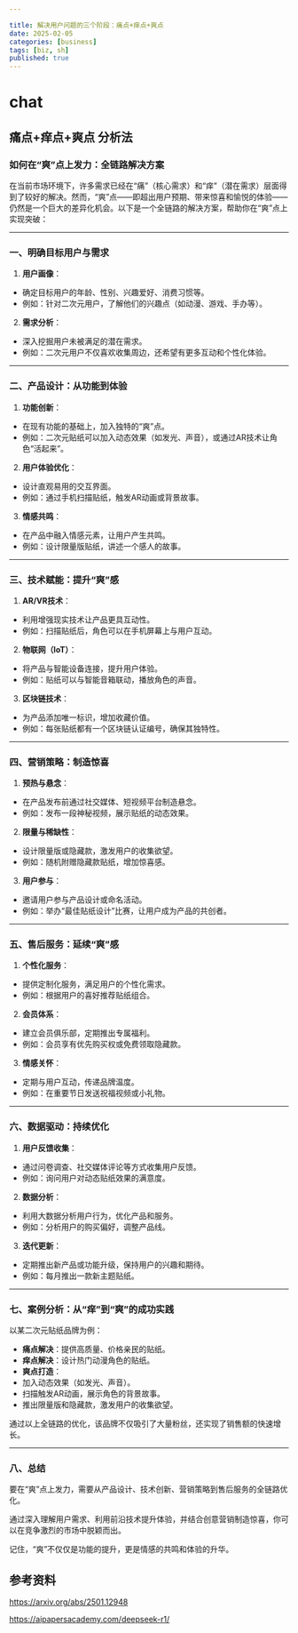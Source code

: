 ```yaml
---

title: 解决用户问题的三个阶段：痛点+痒点+爽点
date: 2025-02-05 
categories: [business]
tags: [biz, sh]
published: true
---
```


# chat

## 痛点+痒点+爽点 分析法

### 如何在“爽”点上发力：全链路解决方案

在当前市场环境下，许多需求已经在“痛”（核心需求）和“痒”（潜在需求）层面得到了较好的解决。然而，“爽”点——即超出用户预期、带来惊喜和愉悦的体验——仍然是一个巨大的差异化机会。以下是一个全链路的解决方案，帮助你在“爽”点上实现突破：

---

### 一、**明确目标用户与需求**
1. **用户画像**：
- 确定目标用户的年龄、性别、兴趣爱好、消费习惯等。
- 例如：针对二次元用户，了解他们的兴趣点（如动漫、游戏、手办等）。
2. **需求分析**：
- 深入挖掘用户未被满足的潜在需求。
- 例如：二次元用户不仅喜欢收集周边，还希望有更多互动和个性化体验。

---

### 二、**产品设计：从功能到体验**
1. **功能创新**：
- 在现有功能的基础上，加入独特的“爽”点。
- 例如：二次元贴纸可以加入动态效果（如发光、声音），或通过AR技术让角色“活起来”。
2. **用户体验优化**：
- 设计直观易用的交互界面。
- 例如：通过手机扫描贴纸，触发AR动画或背景故事。
3. **情感共鸣**：
- 在产品中融入情感元素，让用户产生共鸣。
- 例如：设计限量版贴纸，讲述一个感人的故事。

---

### 三、**技术赋能：提升“爽”感**
1. **AR/VR技术**：
- 利用增强现实技术让产品更具互动性。
- 例如：扫描贴纸后，角色可以在手机屏幕上与用户互动。
2. **物联网（IoT）**：
- 将产品与智能设备连接，提升用户体验。
- 例如：贴纸可以与智能音箱联动，播放角色的声音。
3. **区块链技术**：
- 为产品添加唯一标识，增加收藏价值。
- 例如：每张贴纸都有一个区块链认证编号，确保其独特性。

---

### 四、**营销策略：制造惊喜**
1. **预热与悬念**：
- 在产品发布前通过社交媒体、短视频平台制造悬念。
- 例如：发布一段神秘视频，展示贴纸的动态效果。
2. **限量与稀缺性**：
- 设计限量版或隐藏款，激发用户的收集欲望。
- 例如：随机附赠隐藏款贴纸，增加惊喜感。
3. **用户参与**：
- 邀请用户参与产品设计或命名活动。
- 例如：举办“最佳贴纸设计”比赛，让用户成为产品的共创者。

---

### 五、**售后服务：延续“爽”感**
1. **个性化服务**：
- 提供定制化服务，满足用户的个性化需求。
- 例如：根据用户的喜好推荐贴纸组合。
2. **会员体系**：
- 建立会员俱乐部，定期推出专属福利。
- 例如：会员享有优先购买权或免费领取隐藏款。
3. **情感关怀**：
- 定期与用户互动，传递品牌温度。
- 例如：在重要节日发送祝福视频或小礼物。

---

### 六、**数据驱动：持续优化**
1. **用户反馈收集**：
- 通过问卷调查、社交媒体评论等方式收集用户反馈。
- 例如：询问用户对动态贴纸效果的满意度。
2. **数据分析**：
- 利用大数据分析用户行为，优化产品和服务。
- 例如：分析用户的购买偏好，调整产品线。
3. **迭代更新**：
- 定期推出新产品或功能升级，保持用户的兴趣和期待。
- 例如：每月推出一款新主题贴纸。

---

### 七、**案例分析：从“痒”到“爽”的成功实践**
以某二次元贴纸品牌为例：
- **痛点解决**：提供高质量、价格亲民的贴纸。
- **痒点解决**：设计热门动漫角色的贴纸。
- **爽点打造**：
- 加入动态效果（如发光、声音）。
- 扫描触发AR动画，展示角色的背景故事。
- 推出限量版和隐藏款，激发用户的收集欲望。

通过以上全链路的优化，该品牌不仅吸引了大量粉丝，还实现了销售额的快速增长。

---

### 八、**总结**

要在“爽”点上发力，需要从产品设计、技术创新、营销策略到售后服务的全链路优化。

通过深入理解用户需求、利用前沿技术提升体验，并结合创意营销制造惊喜，你可以在竞争激烈的市场中脱颖而出。

记住，“爽”不仅仅是功能的提升，更是情感的共鸣和体验的升华。





## 参考资料

https://arxiv.org/abs/2501.12948

https://aipapersacademy.com/deepseek-r1/


